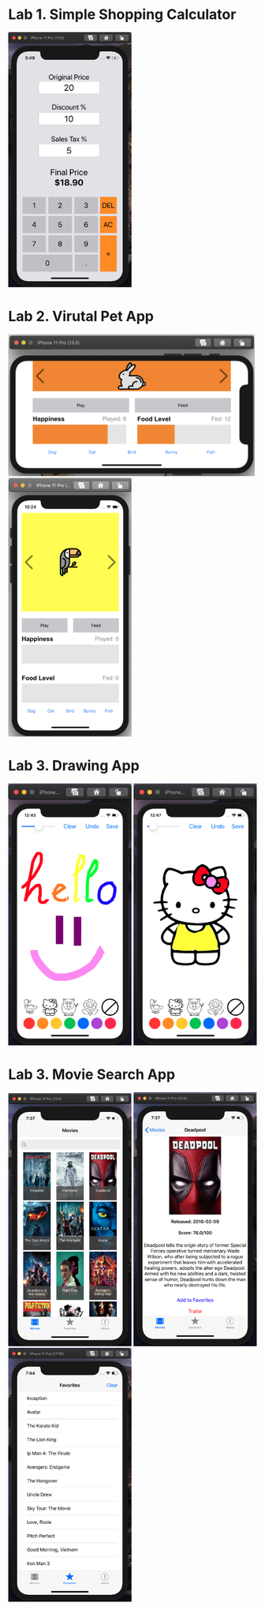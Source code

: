 # Lab 1. Simple Shopping Calculator #

<img src="demo/Lab1-Demo.png" width="250">


# Lab 2. Virutal Pet App #

<img src="demo/bunny.png" width="500">
<img src="demo/parrot.png" width="250">


# Lab 3. Drawing App #

<img src="demo/hello.png" width="250"> <img src="demo/hello_kitty.png" width="250">


# Lab 3. Movie Search App #

<img src="demo/home.png" width="250"> <img src="demo/deadpool.png" width="250"> <img src="demo/favorite.png" width="250">
